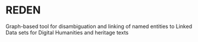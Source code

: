# REDEN
Graph-based tool for disambiguation and linking of named entities to Linked Data sets for Digital Humanities and heritage texts
